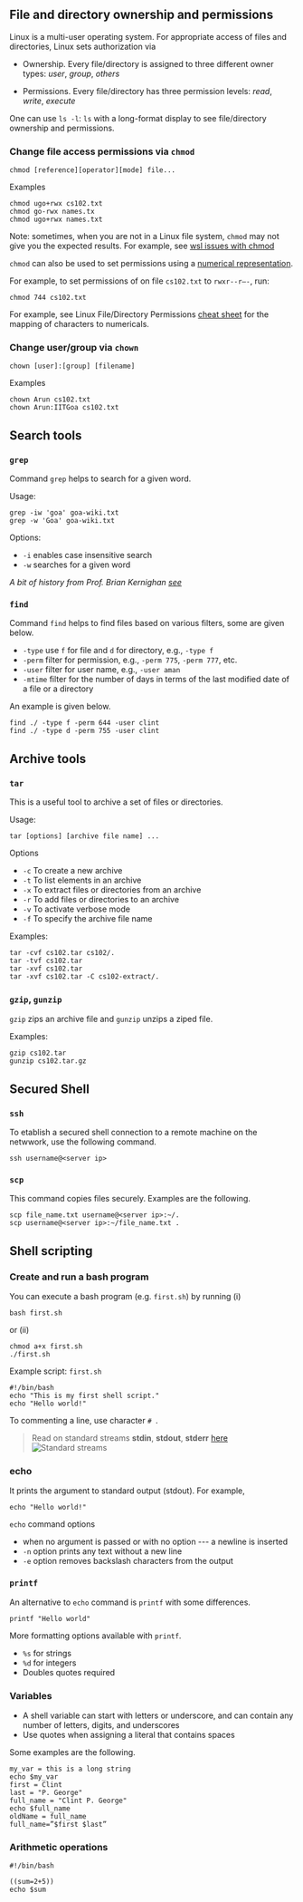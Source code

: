 ## File and directory ownership and permissions 

Linux is a multi-user operating system. For appropriate access of files and directories, Linux sets authorization via  

- Ownership. Every file/directory is assigned to three different owner types: *user*, *group*, *others* 
  
- Permissions. Every file/directory has three permission levels: *read*, *write*, *execute* 

One can use `ls -l`: `ls` with a long-format display to see file/directory ownership and permissions. 

### Change file access permissions via `chmod`

    chmod [reference][operator][mode] file...

Examples

    chmod ugo+rwx cs102.txt
    chmod go-rwx names.tx
    chmod ugo+rwx names.txt

Note: sometimes, when you are not in a Linux file system, `chmod` may not give you the expected results. For example, see [wsl issues with chmod](https://superuser.com/questions/451475/chmod-doesnt-work)



`chmod` can also be used to set permissions using a [numerical representation](https://en.wikipedia.org/wiki/Chmod). 

For example, to set permissions of on file `cs102.txt` to `rwxr--r–-`, run:

    chmod 744 cs102.txt

For example, see Linux File/Directory Permissions [cheat sheet](https://www.thegeekdiary.com/linux-file-directory-permissions-cheat-sheet/) for the mapping of characters to numericals.


### Change user/group via `chown`

    chown [user]:[group] [filename]

Examples

    chown Arun cs102.txt  
    chown Arun:IITGoa cs102.txt 

## Search tools

### `grep` 

Command `grep` helps to search for a given word. 

Usage: 

	grep -iw 'goa' goa-wiki.txt 
	grep -w 'Goa' goa-wiki.txt 

Options: 
* `-i` enables case insensitive search 
* `-w` searches for a given word 


_A bit of history from Prof. Brian Kernighan [see](https://www.youtube.com/watch?v=NTfOnGZUZDk&ab_channel=Computerphile)_


### `find` 

Command `find` helps to find files based on various filters, some are given below. 
* `-type` use `f` for file and `d` for directory, e.g., `-type f`
* `-perm` filter for permission, e.g., `-perm 775`, `-perm 777`, etc. 
* `-user` filter for user name, e.g., `-user aman`
* `-mtime` filter for the number of days in terms of the last modified date of a file or a directory 

An example is given below. 

    find ./ -type f -perm 644 -user clint
    find ./ -type d -perm 755 -user clint

## Archive tools

### `tar`

This is a useful tool to archive a set of files or directories. 

Usage:

    tar [options] [archive file name] ... 

Options

- `-c` To create a new archive 
- `-t` To list elements in an archive 
- `-x` To extract files or directories from an archive 
- `-r` To add files or directories to an archive 
- `-v` To activate verbose mode
- `-f` To specify the archive file name
  
Examples:

    tar -cvf cs102.tar cs102/.
    tar -tvf cs102.tar 
    tar -xvf cs102.tar 
    tar -xvf cs102.tar -C cs102-extract/. 

### `gzip`, `gunzip`


`gzip` zips an archive file and `gunzip` unzips a ziped file. 


Examples:

    gzip cs102.tar 
    gunzip cs102.tar.gz 

## Secured Shell 

### `ssh` 

To etablish a secured shell connection to a remote machine on the netwwork, use the following command. 

    ssh username@<server ip>


### `scp` 

This command copies files securely. Examples are the following.  

    scp file_name.txt username@<server ip>:~/. 
    scp username@<server ip>:~/file_name.txt . 





## Shell scripting 

### Create and run a bash program 

You can execute a bash program (e.g. `first.sh`) by running (i)

    bash first.sh 

or (ii)

    chmod a+x first.sh 
    ./first.sh 

Example script: `first.sh`
    
    #!/bin/bash 
    echo "This is my first shell script."
    echo "Hello world!" 

To commenting a line, use character `# `. 

> Read on standard streams **stdin**, **stdout**, **stderr** [here](https://en.wikipedia.org/wiki/Standard_streams)
> ![Standard streams]([/assets/img/MarineGEO_logo.png](https://en.wikipedia.org/wiki/Standard_streams#/media/File:Stdstreams-notitle.svg) "Standard streams")



### echo

It prints the argument to standard output (stdout). For example, 

    echo "Hello world!"

`echo` command options 

* when no argument is passed or with no option --- a newline is inserted 
* `-n` option prints any text without a new line 
* `-e` option removes backslash characters from the output 
  
### `printf`

An alternative to  `echo` command is `printf` with some differences. 

    printf "Hello world"

More formatting options available with `printf`. 
* `%s` for strings 
* `%d` for integers 
* Doubles quotes required 
  
### Variables 

* A shell variable can start with letters or underscore, and can contain any number of letters, digits, and underscores
* Use quotes when assigning a literal that contains spaces

Some examples are the following. 

    my_var = this is a long string
    echo $my_var
    first = Clint 
    last = "P. George" 
    full_name = "Clint P. George"
    echo $full_name 
    oldName = full_name 
    full_name=”$first $last”



### Arithmetic operations 

    #!/bin/bash

    ((sum=2+5))
    echo $sum

